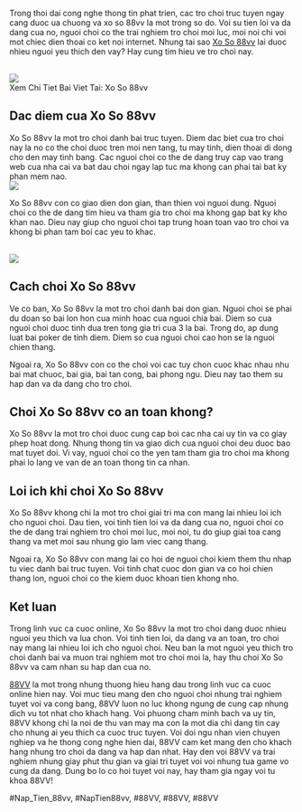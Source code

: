 <p>Trong thoi dai cong nghe thong tin phat trien, cac tro choi truc tuyen ngay cang duoc ua chuong va xo so 88vv la mot trong so do. Voi su tien loi va da dang cua no, nguoi choi co the trai nghiem tro choi moi luc, moi noi chi voi mot chiec dien thoai co ket noi internet. Nhung tai sao <a href="https://88vv.llc/xo-so-88vv/">Xo So 88vv</a> lai duoc nhieu nguoi yeu thich den vay? Hay cung tim hieu ve tro choi nay.</p><br><img src="https://88vv.llc/wp-content/uploads/2025/02/3-loai-hinh-xo-so-tai-88vv-dang-choi-nhat.jpg"></br>
Xem Chi Tiet Bai Viet Tai: Xo So 88vv<h2>Dac diem cua Xo So 88vv</h2><p>Xo So 88vv la mot tro choi danh bai truc tuyen. Diem dac biet cua tro choi nay la no co the choi duoc tren moi nen tang, tu may tinh, dien thoai di dong cho den may tinh bang. Cac nguoi choi co the de dang truy cap vao trang web cua nha cai va bat dau choi ngay lap tuc ma khong can phai tai bat ky phan mem nao.<br><img src="https://88vv.llc/wp-content/uploads/2025/02/lo-kep-khung-5-ngay.jpg"></br><p>Xo So 88vv con co giao dien don gian, than thien voi nguoi dung. Nguoi choi co the de dang tim hieu va tham gia tro choi ma khong gap bat ky kho khan nao. Dieu nay giup cho nguoi choi tap trung hoan toan vao tro choi va khong bi phan tam boi cac yeu to khac.</p><br><img src="https://88vv.llc/wp-content/uploads/2025/02/cach-soi-cau-xo-so-nhu-chuyen-gia.jpg"></br><h2>Cach choi Xo So 88vv</h2><p>Ve co ban, Xo So 88vv la mot tro choi danh bai don gian. Nguoi choi se phai du doan so bai lon hon cua minh hoac cua nguoi chia bai. Diem so cua nguoi choi duoc tinh dua tren tong gia tri cua 3 la bai. Trong do, ap dung luat bai poker de tinh diem. Diem so cua nguoi choi cao hon se la nguoi chien thang.<p>Ngoai ra, Xo So 88vv con co the choi voi cac tuy chon cuoc khac nhau nhu bai mat chuoc, bai gia, bai tan cong, bai phong ngu. Dieu nay tao them su hap dan va da dang cho tro choi.</p><h2>Choi Xo So 88vv co an toan khong?</h2><p>Xo So 88vv la mot tro choi duoc cung cap boi cac nha cai uy tin va co giay phep hoat dong. Nhung thong tin va giao dich cua nguoi choi deu duoc bao mat tuyet doi. Vi vay, nguoi choi co the yen tam tham gia tro choi ma khong phai lo lang ve van de an toan thong tin ca nhan.<h2>Loi ich khi choi Xo So 88vv</h2><p>Xo So 88vv khong chi la mot tro choi giai tri ma con mang lai nhieu loi ich cho nguoi choi. Dau tien, voi tinh tien loi va da dang cua no, nguoi choi co the de dang trai nghiem tro choi moi luc, moi noi, tu do giup giai toa cang thang va met moi sau nhung gio lam viec cang thang.</p><p>Ngoai ra, Xo So 88vv con mang lai co hoi de nguoi choi kiem them thu nhap tu viec danh bai truc tuyen. Voi tinh chat cuoc don gian va co hoi chien thang lon, nguoi choi co the kiem duoc khoan tien khong nho.</p><h2>Ket luan</h2><p>Trong linh vuc ca cuoc online, Xo So 88vv la mot tro choi dang duoc nhieu nguoi yeu thich va lua chon. Voi tinh tien loi, da dang va an toan, tro choi nay mang lai nhieu loi ich cho nguoi choi. Neu ban la mot nguoi yeu thich tro choi danh bai va muon trai nghiem mot tro choi moi la, hay thu choi Xo So 88vv va cam nhan su hap dan cua no.</p><p><a href="https://88vv.llc/">88VV</a> la mot trong nhung thuong hieu hang dau trong linh vuc ca cuoc online hien nay. Voi muc tieu mang den cho nguoi choi nhung trai nghiem tuyet voi va cong bang, 88VV luon no luc khong ngung de cung cap nhung dich vu tot nhat cho khach hang. Voi phuong cham minh bach va uy tin, 88VV khong chi la noi de thu van may ma con la mot dia chi dang tin cay cho nhung ai yeu thich ca cuoc truc tuyen. Voi doi ngu nhan vien chuyen nghiep va he thong cong nghe hien dai, 88VV cam ket mang den cho khach hang nhung tro choi da dang va hap dan nhat. Hay den voi 88VV va trai nghiem nhung giay phut thu gian va giai tri tuyet voi voi nhung tua game vo cung da dang. Dung bo lo co hoi tuyet voi nay, hay tham gia ngay voi tu khoa 88VV!</p>
#Nap_Tien_88vv, #NapTien88vv, #88VV, #88VV, #88VV
